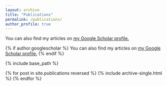 ```yaml
---
layout: archive
title: "Publications"
permalink: /publications/
author_profile: true
---
```


You can also find my articles on <u><a href="author.googlescholar">my Google Scholar profile</a>.</u>

{% if author.googlescholar %}
  You can also find my articles on <u><a href="{{author.googlescholar}}">my Google Scholar profile</a>.</u>
{% endif %}

{% include base_path %}

{% for post in site.publications reversed %}
  {% include archive-single.html %}
{% endfor %}
